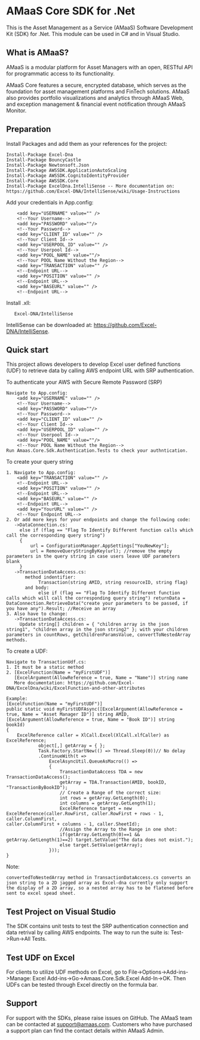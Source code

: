 # AMaaS Core SDK for .Net
This is the Asset Management as a Service (AMaaS) Software Development Kit (SDK) for .Net. This module can be used in C# and in Visual Studio.

## What is AMaaS?
AMaaS is a modular platform for Asset Managers with an open, RESTful API for programmatic access to its functionality.

AMaaS Core features a secure, encrypted database, which serves as the foundation for asset management platforms and FinTech solutions. AMaaS also provides portfolio visualizations and analytics through AMaaS Web, and exception management & financial event notification through AMaaS Monitor.

## Preparation
Install Packages and add them as your references for the project: 
```
Install-Package Excel-Dna
Install-Package BouncyCastle
Install-Package Newtonsoft.Json
Install-Package AWSSDK.ApplicationAutoScaling
Install-Package AWSSDK.CognitoIdentityProvider
Install-Package AWSSDK.Core
Install-Package ExcelDna.IntelliSense -- More documentation on: https://github.com/Excel-DNA/IntelliSense/wiki/Usage-Instructions
```
Add your credentials in App.config:
```
    <add key="USERNAME" value="" />
    <!--Your Username-->
    <add key="PASSWORD" value=""/>
    <!--Your Password-->
    <add key="CLIENT_ID" value="" />
    <!--Your Client Id-->
    <add key="USERPOOL_ID" value="" />
    <!--Your Userpool Id-->
    <add key="POOL_NAME" value=""/>
    <!--Your POOL Name Without the Region-->
    <add key="TRANSACTION" value="" />
    <!--Endpoint URL-->
    <add key="POSITION" value="" />
    <!--Endpoint URL-->
    <add key="BASEURL" value="" />
    <!--Endpoint URL-->
```
Install .xll:
```
   Excel-DNA/IntelliSense
```
IntelliSense can be downloaded at: https://github.com/Excel-DNA/IntelliSense. 

## Quick start
This project allows developers to develop Excel user defined functions (UDF) to retrieve data by calling AWS endpoint URL with SRP authentication.  

To authenticate your AWS with Secure Remote Password (SRP)
```
Navigate to App.config:
    <add key="USERNAME" value="" />
    <!--Your Username-->
    <add key="PASSWORD" value=""/>
    <!--Your Password-->
    <add key="CLIENT_ID" value="" />
    <!--Your Client Id-->
    <add key="USERPOOL_ID" value="" />
    <!--Your Userpool Id-->
    <add key="POOL_NAME" value=""/>
    <!--Your POOL Name Without the Region-->
Run Amaas.Core.Sdk.Authentication.Tests to check your authntication.
```
To create your query string
```
1. Navigate to App.config:
    <add key="TRANSACTION" value="" />
    <!--Endpoint URL-->
    <add key="POSITION" value="" />
    <!--Endpoint URL-->
    <add key="BASEURL" value="" />
    <!--Endpoint URL-->  
    <add key="YourURL" value="" />
    <!--Your Endpoint URL-->  
2. Or add more keys for your endpoints and change the following code: 
   ->DataConnection.cs: 
     else if (flag == "Flag To Identify Different function calls which call the corresponding query string")
     {
         url = ConfigurationManager.AppSettings["YouNewKey"];
         url = RemoveQueryStringByKey(url); //remove the empty parameters in the query string in case users leave UDF parameters blank
     }
   ->TransactionDataAccess.cs:
       method indentifier: 
            Transaction(string AMID, string resourceID, string flag)
       and body:
            else if (flag == "Flag To Identify Different function calls which will call the corresponding query string") returnData =               DataConnection.RetrieveData("create your parameters to be passed, if you have any").Result; //Receive an array   
3. Also have to change:
   ->TransactionDataAccess.cs:
     Update string[] children = { "children array in the json string1", "children array in the json string2" }; with your children            parameters in countRows, getChildrenParamsValue, convertToNestedArray methods.    
```
To create a UDF: 
```
Navigate to TransactionUdf.cs:
1. It must be a static method
2. [ExcelFunction(Name = "myFirstUDF")]
   [ExcelArgument(AllowReference = true, Name = "Name")] string name
   More documentation: https://github.com/Excel-DNA/ExcelDna/wiki/ExcelFunction-and-other-attributes
   
Example:   
[ExcelFunction(Name = "myFirstUDF")]
public static void myFirstUDFAsync([ExcelArgument(AllowReference = true, Name = "Asset Manager ID")] string AMID,
[ExcelArgument(AllowReference = true, Name = "Book ID")] string bookId)
{
    ExcelReference caller = XlCall.Excel(XlCall.xlfCaller) as ExcelReference;
            object[,] getArray = { };
            Task.Factory.StartNew(() => Thread.Sleep(0))// No delay 
            .ContinueWith(t =>
                ExcelAsyncUtil.QueueAsMacro(() =>
                {
                    TransactionDataAccess TDA = new TransactionDataAccess();
                    getArray = TDA.Transaction(AMID, bookID, "TransactionByBookID"); 
                    // Create a Range of the correct size:
                    int rows = getArray.GetLength(0);
                    int columns = getArray.GetLength(1);
                    ExcelReference target = new ExcelReference(caller.RowFirst, caller.RowFirst + rows - 1, caller.ColumnFirst,                                                     caller.ColumnFirst + columns - 1, caller.SheetId);
                    //Assign the Array to the Range in one shot:
                    if(getArray.GetLength(0)==1 && getArray.GetLength(1)==2) target.SetValue("The data does not exist.");
                    else target.SetValue(getArray);
                }));
}

```
Note:
```
convertedToNestedArray method in TransactionDataAccess.cs converts an json string to a 2D jagged array as Excel-dna currently only support the display of a 2D array, so a nested array has to be flatened before sent to excel spead sheet.
```
## Test Project on Visual Studio 
The SDK contains unit tests to test the SRP authentication connection and data retrival by calling AWS endpoints. The way to run the suite is: Test->Run->All Tests.

## Test UDF on Excel
For clients to utilize UDF methods on Excel, go to File->Options->Add-ins->Manage: Excel Add-ins->Go->Amaas.Core.Sdk.Excel Add-In->OK. Then UDFs can be tested through Excel directly on the formula bar.

## Support
For support with the SDKs, please raise issues on GitHub. The AMaaS team can be contacted at support@amaas.com. Customers who have purchased a support plan can find the contact details within AMaaS Admin.

